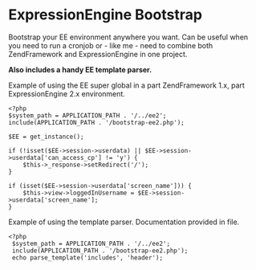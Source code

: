 ExpressionEngine Bootstrap
==============

Bootstrap your EE environment anywhere you want. Can be useful when you need to run a cronjob or - like me - need to combine both ZendFramework and ExpressionEngine in one project. 

**Also includes a handy EE template parser.**

Example of using the EE super global in a part ZendFramework 1.x, part ExpressionEngine 2.x environment.

    <?php
    $system_path = APPLICATION_PATH . '/../ee2';
    include(APPLICATION_PATH . '/bootstrap-ee2.php');

    $EE = get_instance();

    if (!isset($EE->session->userdata) || $EE->session->userdata['can_access_cp'] != 'y') {
        $this->_response->setRedirect('/');
    }

    if (isset($EE->session->userdata['screen_name'])) {
        $this->view->loggedInUsername = $EE->session->userdata['screen_name'];
    }

Example of using the template parser. Documentation provided in file.

    <?php
     $system_path = APPLICATION_PATH . '/../ee2';
     include(APPLICATION_PATH . '/bootstrap-ee2.php');
     echo parse_template('includes', 'header');

